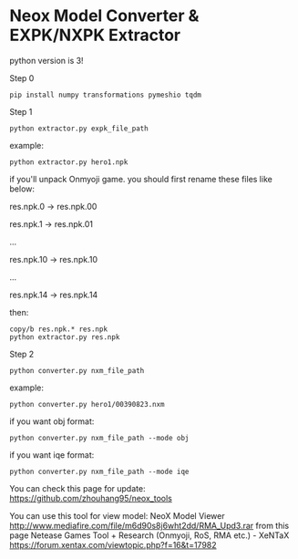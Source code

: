 # Neox Model Converter & EXPK/NXPK Extractor

python version is 3!

Step 0
```
pip install numpy transformations pymeshio tqdm
```
Step 1
```
python extractor.py expk_file_path
```
example:
```
python extractor.py hero1.npk
```
if you'll unpack Onmyoji game.
you should first rename these files like below:

res.npk.0 -> res.npk.00

res.npk.1 -> res.npk.01

...

res.npk.10 -> res.npk.10

...

res.npk.14 -> res.npk.14


then:
```
copy/b res.npk.* res.npk
python extractor.py res.npk
```

Step 2
```
python converter.py nxm_file_path
```
example:
```
python converter.py hero1/00390823.nxm
```
if you want obj format:
```
python converter.py nxm_file_path --mode obj
```
if you want iqe format:
```
python converter.py nxm_file_path --mode iqe
```

You can check this page for update:
https://github.com/zhouhang95/neox_tools

You can use this tool for view model:
NeoX Model Viewer
http://www.mediafire.com/file/m6d90s8j6wht2dd/RMA_Upd3.rar
from this page
Netease Games Tool + Research (Onmyoji, RoS, RMA etc.) - XeNTaX
https://forum.xentax.com/viewtopic.php?f=16&t=17982